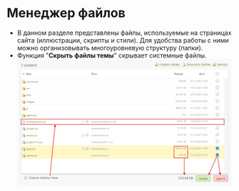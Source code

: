 # Менеджер файлов
* В данном разделе представлены файлы, используемые на страницах сайта (иллюстрации, скрипты и стили). Для удобства работы с ними можно организовывать многоуровневую структуру (папки).
* Функция "__Скрыть файлы темы__" скрывает системные файлы.
![](../_media/cms/cms21.png ':size=70%')